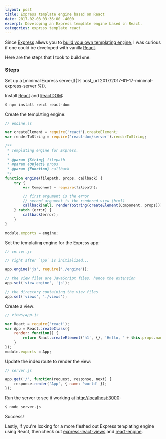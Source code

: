 ```yaml
---
layout: post
title: Express template engine based on React
date: 2017-02-03 03:36:00 -4000
excerpt: Developing an Express template engine based on React.
categories: express template react
---
```


Since [Express](https://b.remarkabl.org/express-js) allows you to [build your own templating engine](https://expressjs.com/advanced/developing-template-engines.html), I was curious if one could be developed with vanilla [React](https://b.remarkabl.org/react-site).

Here are the steps that I took to build one.

### Steps

Set up a [minimal Express server]({% post_url 2017/2017-01-17-minimal-express-server %}).

Install [React](https://www.npmjs.com/package/react) and [ReactDOM](https://www.npmjs.com/package/react-dom):

```sh
$ npm install react react-dom
```

Create the templating engine:

```js
// engine.js

var createElement = require('react').createElement;
var renderToString = require('react-dom/server').renderToString;

/**
 * Templating engine for Express.
 *
 * @param {String} filepath
 * @param {Object} props
 * @param {Function} callback
 */
function engine(filepath, props, callback) {
    try {
        var Component = require(filepath);

        // first argument is the error
        // second argument is the rendered view (html)
        callback(null, renderToString(createElement(Component, props)));
    } catch (error) {
        callback(error);
    }
}

module.exports = engine;
```

Set the templating engine for the Express app:

```js
// server.js

// right after `app` is initialized...

app.engine('js', require('./engine'));

// the view files are JavaScript files, hence the extension
app.set('view engine', 'js');

// the directory containing the view files
app.set('views', './views');
```

Create a view:

```js
// views/App.js

var React = require('react');
var App = React.createClass({
    render: function() {
        return React.createElement('h1', {}, 'Hello, ' + this.props.name + '!');
    }
});
module.exports = App;
```

Update the index route to render the view:

```js
// server.js

app.get('/', function(request, response, next) {
    response.render('App', { name: 'world' });
});
```

Run the server to see it working at <a href="http://localhost:3000" target="_blank" data-proofer-ignore>http://localhost:3000</a>:

```sh
$ node server.js
```


Success!

Lastly, if you're looking for a more fleshed out Express templating engine using React, then check out [express-react-views](https://github.com/reactjs/express-react-views) and [react-engine](https://github.com/paypal/react-engine).
